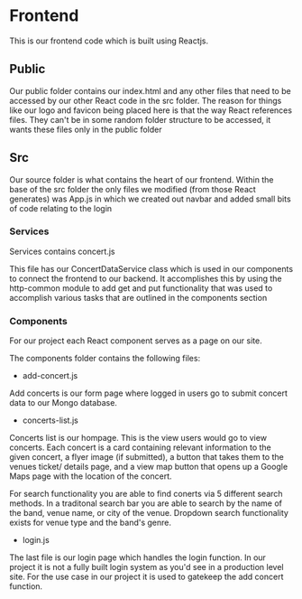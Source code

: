 # Frontend

This is our frontend code which is built using Reactjs.

## Public

Our public folder contains our index.html and any other files that need to be accessed by our other React code in the src folder.
The reason for things like our logo and favicon being placed here is that the way React references files.
They can't be in some random folder structure to be accessed, it wants these files only in the public folder

## Src

Our source folder is what contains the heart of our frontend.
Within the base of the src folder the only files we modified (from those React generates) was App.js in which we created out navbar and added small bits of code relating to the login

### Services

Services contains concert.js

This file has our ConcertDataService class which is used in our components to connect the frontend to our backend.
It accomplishes this by using the http-common module to add get and put functionality that was used to accomplish various tasks that are outlined in the components section

### Components

For our project each React component serves as a page on our site.

The components folder contains the following files:

* add-concert.js

Add concerts is our form page where logged in users go to submit concert data to our Mongo database. 

* concerts-list.js

Concerts list is our hompage. This is the view users would go to view concerts.
Each concert is a card containing relevant information to the given concert, a flyer image (if submitted), a button that takes them to the venues ticket/ details page, and a view map button that opens up a Google Maps page with the location of the concert.

For search functionality you are able to find conerts via 5 different search methods.
In a traditonal search bar you are able to search by the name of the band, venue name, or city of the venue. 
Dropdown search functionality exists for venue type and the band's genre.

* login.js

The last file is our login page which handles the login function.
In our project it is not a fully built login system as you'd see in a production level site.
For the use case in our project it is used to gatekeep the add concert function.
